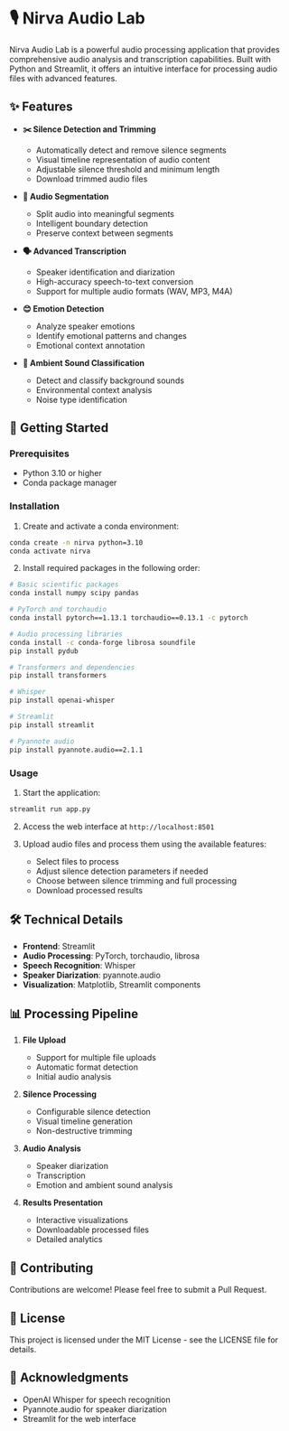 # 🎙️ Nirva Audio Lab

Nirva Audio Lab is a powerful audio processing application that provides comprehensive audio analysis and transcription capabilities. Built with Python and Streamlit, it offers an intuitive interface for processing audio files with advanced features.

## ✨ Features

- **✂️ Silence Detection and Trimming**
  - Automatically detect and remove silence segments
  - Visual timeline representation of audio content
  - Adjustable silence threshold and minimum length
  - Download trimmed audio files

- **🔄 Audio Segmentation**
  - Split audio into meaningful segments
  - Intelligent boundary detection
  - Preserve context between segments

- **🗣️ Advanced Transcription**
  - Speaker identification and diarization
  - High-accuracy speech-to-text conversion
  - Support for multiple audio formats (WAV, MP3, M4A)

- **😊 Emotion Detection**
  - Analyze speaker emotions
  - Identify emotional patterns and changes
  - Emotional context annotation

- **🎵 Ambient Sound Classification**
  - Detect and classify background sounds
  - Environmental context analysis
  - Noise type identification

## 🚀 Getting Started

### Prerequisites

- Python 3.10 or higher
- Conda package manager

### Installation

1. Create and activate a conda environment:
```bash
conda create -n nirva python=3.10
conda activate nirva
```

2. Install required packages in the following order:
```bash
# Basic scientific packages
conda install numpy scipy pandas

# PyTorch and torchaudio
conda install pytorch==1.13.1 torchaudio==0.13.1 -c pytorch

# Audio processing libraries
conda install -c conda-forge librosa soundfile
pip install pydub

# Transformers and dependencies
pip install transformers

# Whisper
pip install openai-whisper

# Streamlit
pip install streamlit

# Pyannote audio
pip install pyannote.audio==2.1.1
```

### Usage

1. Start the application:
```bash
streamlit run app.py
```

2. Access the web interface at `http://localhost:8501`

3. Upload audio files and process them using the available features:
   - Select files to process
   - Adjust silence detection parameters if needed
   - Choose between silence trimming and full processing
   - Download processed results

## 🛠️ Technical Details

- **Frontend**: Streamlit
- **Audio Processing**: PyTorch, torchaudio, librosa
- **Speech Recognition**: Whisper
- **Speaker Diarization**: pyannote.audio
- **Visualization**: Matplotlib, Streamlit components

## 📊 Processing Pipeline

1. **File Upload**
   - Support for multiple file uploads
   - Automatic format detection
   - Initial audio analysis

2. **Silence Processing**
   - Configurable silence detection
   - Visual timeline generation
   - Non-destructive trimming

3. **Audio Analysis**
   - Speaker diarization
   - Transcription
   - Emotion and ambient sound analysis

4. **Results Presentation**
   - Interactive visualizations
   - Downloadable processed files
   - Detailed analytics

## 🤝 Contributing

Contributions are welcome! Please feel free to submit a Pull Request.

## 📝 License

This project is licensed under the MIT License - see the LICENSE file for details.

## 🙏 Acknowledgments

- OpenAI Whisper for speech recognition
- Pyannote.audio for speaker diarization
- Streamlit for the web interface 